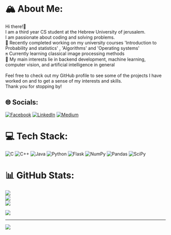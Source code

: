 # 🏔 About Me:
Hi there!👋<br>I am a third year CS student at the Hebrew University of jerusalem.<br> I am passionate about coding and solving problems.<br>🔭 Recently completed working on my university courses 'Introduction to Probability and statistics' , 'Algorithms' and 'Operating systems'<br>🔛 Currently learning classical image processing methods <br>🎯 My main interests lie in backend development, machine learning, computer vision, and artificial intelligence in general<br><br>Feel free to check out my GitHub profile to see some of the projects I have worked on and to get a sense of my interests and skills. <br>Thank you for stopping by!


## 🌐 Socials:
[![Facebook](https://img.shields.io/badge/Facebook-%231877F2.svg?logo=Facebook&logoColor=white)](https://facebook.com/ido.pinto.5) [![LinkedIn](https://img.shields.io/badge/LinkedIn-%230077B5.svg?logo=linkedin&logoColor=white)](https://linkedin.com/in/ido-pinto) [![Medium](https://img.shields.io/badge/Medium-12100E?logo=medium&logoColor=white)](https://medium.com/@ido.pinto) 

# 💻 Tech Stack:
![C](https://img.shields.io/badge/c-%2300599C.svg?style=for-the-badge&logo=c&logoColor=white) ![C++](https://img.shields.io/badge/c++-%2300599C.svg?style=for-the-badge&logo=c%2B%2B&logoColor=white) ![Java](https://img.shields.io/badge/java-%23ED8B00.svg?style=for-the-badge&logo=java&logoColor=white) ![Python](https://img.shields.io/badge/python-3670A0?style=for-the-badge&logo=python&logoColor=ffdd54) ![Flask](https://img.shields.io/badge/flask-%23000.svg?style=for-the-badge&logo=flask&logoColor=white) ![NumPy](https://img.shields.io/badge/numpy-%23013243.svg?style=for-the-badge&logo=numpy&logoColor=white) ![Pandas](https://img.shields.io/badge/pandas-%23150458.svg?style=for-the-badge&logo=pandas&logoColor=white) ![SciPy](https://img.shields.io/badge/SciPy-%230C55A5.svg?style=for-the-badge&logo=scipy&logoColor=%white)
# 📊 GitHub Stats:
![](https://github-readme-stats.vercel.app/api?username=idopinto&theme=dark&hide_border=false&include_all_commits=false&count_private=false)<br/>
![](https://github-readme-streak-stats.herokuapp.com/?user=idopinto&theme=dark&hide_border=false)<br/>
![](https://github-readme-stats.vercel.app/api/top-langs/?username=idopinto&theme=dark&hide_border=false&include_all_commits=false&count_private=false&layout=compact)

![](https://quotes-github-readme.vercel.app/api?type=horizontal&theme=radical)

---
[![](https://visitcount.itsvg.in/api?id=idopinto&icon=0&color=0)](https://visitcount.itsvg.in)

<!-- Proudly created with GPRM ( https://gprm.itsvg.in ) -->
